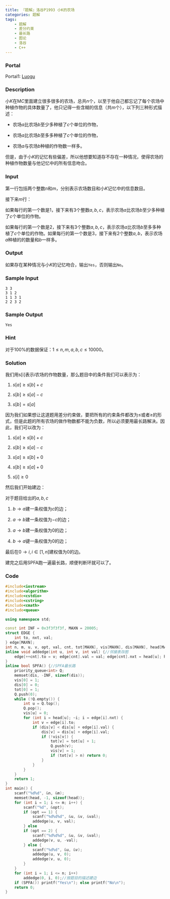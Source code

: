 ```yaml
---
title: 『题解』洛谷P1993 小K的农场
categories: 题解
tags:
    - 题解
    - 差分约束
    - 最长路
    - 图论
    - 洛谷
    - C++
---
```


### Portal

Portal1: [Luogu](https://www.luogu.com.cn/problem/P1993)

### Description

小$K$在$\mathrm MC$里面建立很多很多的农场，总共$n$个，以至于他自己都忘记了每个农场中种植作物的具体数量了，他只记得一些含糊的信息（共$m$个），以下列三种形式描述：

+ 农场$a$比农场$b$至少多种植了$c$个单位的作物，

+ 农场$a$比农场$b$至多多种植了$c$个单位的作物，

+ 农场$a$与农场$b$种植的作物数一样多。

但是，由于小$K$的记忆有些偏差，所以他想要知道存不存在一种情况，使得农场的种植作物数量与他记忆中的所有信息吻合。

### Input

第一行包括两个整数$n$和$m$，分别表示农场数目和小$K$记忆中的信息数目。

接下来$m$行：

如果每行的第一个数是$1$，接下来有$3$个整数$a, b, c$，表示农场$a$比农场$b$至少多种植了$c$个单位的作物。

如果每行的第一个数是$2$，接下来有$3$个整数$a, b, c$，表示农场$a$比农场$b$至多多种植了$c$个单位的作物。如果每行的第一个数是$3$，接下来有$2$个整数$a, b$，表示农场$a$种植的的数量和$b$一样多。

### Output

如果存在某种情况与小$K$的记忆吻合，输出`Yes`，否则输出`No`。

### Sample Input

```
3 3
3 1 2
1 1 3 1
2 2 3 2
```

### Sample Output

```
Yes
```

### Hint

对于$100\%$的数据保证：$1 \le n, m, a, b, c \le 10000$。

### Solution

我们用$\mathrm{s[i]}$表示$i$农场的作物数量，那么题目中的条件我们可以表示为：

1. $s[a] \ge s[b] + c$

2. $s[b] \ge s[a] - c$

3. $s[b] = s[a]$

因为我们如果想让这道题用差分约束做，要把所有的约束条件都改为$\le$或者$\ge$的形式，但是此题的所有农场的做作物数都不能为负数，所以必须要用最长路解决。因此，我们可以改为：

1. $s[a] \ge s[b] + c$

2. $s[b] \ge s[a] - c$

3. $s[a] \ge s[b] + 0$

4. $s[b] \ge s[a] + 0$

5. $s[i] \ge 0$

然后我们开始建边：

对于题目给出的$a, b, c$

1. $b \to a$建一条权值为$c$的边；

2. $a \to b$建一条权值为$-c$的边；

3. $a \to b$建一条权值为$0$的边；

4. $b \to a$键一条权值为$0$的边；

最后在$0 \to i, i \in [1, n]$建权值为$0$的边。

建完之后用$\mathrm{SPFA}$跑一遍最长路，顺便判断环就可以了。

### Code

```cpp
#include<iostream>
#include<algorithm>
#include<cstdio>
#include<cstring>
#include<cmath>
#include<queue>

using namespace std;

const int INF = 0x3f3f3f3f, MAXN = 20005;
struct EDGE {
    int to, nxt, val;
} edge[MAXN];
int n, m, u, v, opt, val, cnt, tot[MAXN], vis[MAXN], dis[MAXN], head[MAXN];
inline void addedge(int u, int v, int val) {//邻接表存图
    edge[++cnt].to = v; edge[cnt].val = val; edge[cnt].nxt = head[u]; head[u] = cnt;
}
inline bool SPFA() {//SPFA最长路
    priority_queue<int> Q;
    memset(dis, -INF, sizeof(dis));
    vis[0] = 1;
    dis[0] = 0;
    tot[0] = 1;
    Q.push(0);
    while (!Q.empty()) {
        int u = Q.top();
        Q.pop();
        vis[u] = 0;
        for (int i = head[u]; ~i; i = edge[i].nxt) {
            int v = edge[i].to;
            if (dis[v] < dis[u] + edge[i].val) {
                dis[v] = dis[u] + edge[i].val;
                if (!vis[v]) {
                    tot[v] = tot[u] + 1;
                    Q.push(v);
                    vis[v] = 1;
                    if (tot[v] > n) return 0;
                }
            }
        }
    }
    return 1;
}
int main() {
    scanf("%d%d", &n, &m);
    memset(head, -1, sizeof(head));
    for (int i = 1; i <= m; i++) {
        scanf("%d", &opt);
        if (opt == 1) {
            scanf("%d%d%d", &u, &v, &val);
            addedge(u, v, val);
        } else
        if (opt == 2) {
            scanf("%d%d%d", &u, &v, &val);
            addedge(v, u, -val);
        } else {
            scanf("%d%d", &u, &v);
            addedge(u, v, 0);
            addedge(v, u, 0);
        }
    }
    for (int i = 1; i <= n; i++)
        addedge(0, i, 0);//按题目的描述建边
    if (SPFA()) printf("Yes\n"); else printf("No\n");
    return 0;
}
```